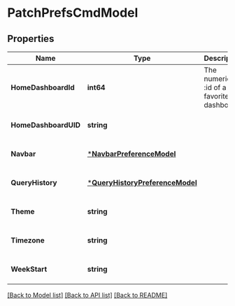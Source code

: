 # PatchPrefsCmdModel

## Properties
Name | Type | Description | Notes
------------ | ------------- | ------------- | -------------
**HomeDashboardId** | **int64** | The numerical :id of a favorited dashboard | [optional] [default to 0]
**HomeDashboardUID** | **string** |  | [optional] [default to null]
**Navbar** | [***NavbarPreferenceModel**](NavbarPreference.md) |  | [optional] [default to null]
**QueryHistory** | [***QueryHistoryPreferenceModel**](QueryHistoryPreference.md) |  | [optional] [default to null]
**Theme** | **string** |  | [optional] [default to null]
**Timezone** | **string** |  | [optional] [default to null]
**WeekStart** | **string** |  | [optional] [default to null]

[[Back to Model list]](../README.md#documentation-for-models) [[Back to API list]](../README.md#documentation-for-api-endpoints) [[Back to README]](../README.md)


